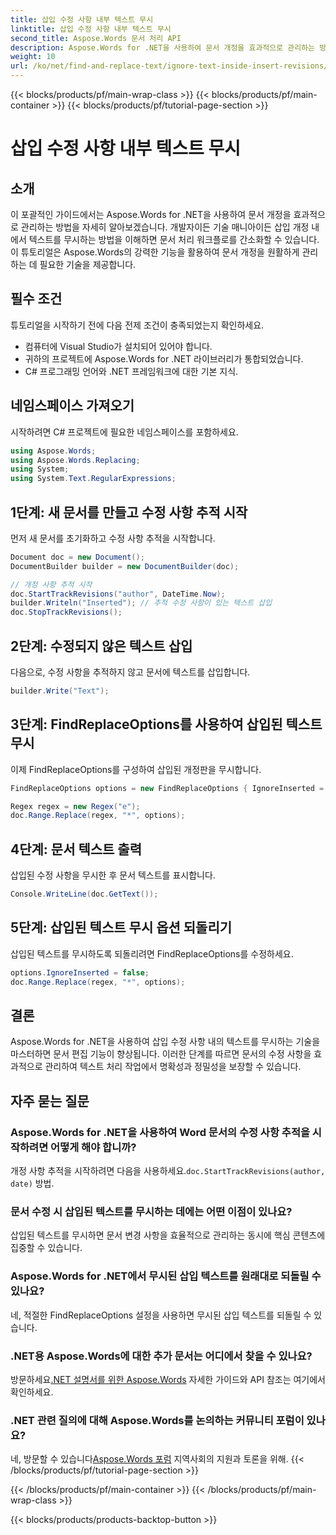 ```yaml
---
title: 삽입 수정 사항 내부 텍스트 무시
linktitle: 삽입 수정 사항 내부 텍스트 무시
second_title: Aspose.Words 문서 처리 API
description: Aspose.Words for .NET을 사용하여 문서 개정을 효과적으로 관리하는 방법을 알아보세요. 간소화된 편집을 위해 삽입 개정 내에서 텍스트를 무시하는 기술을 알아보세요.
weight: 10
url: /ko/net/find-and-replace-text/ignore-text-inside-insert-revisions/
---
```


{{< blocks/products/pf/main-wrap-class >}}
{{< blocks/products/pf/main-container >}}
{{< blocks/products/pf/tutorial-page-section >}}

# 삽입 수정 사항 내부 텍스트 무시

## 소개

이 포괄적인 가이드에서는 Aspose.Words for .NET을 사용하여 문서 개정을 효과적으로 관리하는 방법을 자세히 알아보겠습니다. 개발자이든 기술 매니아이든 삽입 개정 내에서 텍스트를 무시하는 방법을 이해하면 문서 처리 워크플로를 간소화할 수 있습니다. 이 튜토리얼은 Aspose.Words의 강력한 기능을 활용하여 문서 개정을 원활하게 관리하는 데 필요한 기술을 제공합니다.

## 필수 조건

튜토리얼을 시작하기 전에 다음 전제 조건이 충족되었는지 확인하세요.
- 컴퓨터에 Visual Studio가 설치되어 있어야 합니다.
- 귀하의 프로젝트에 Aspose.Words for .NET 라이브러리가 통합되었습니다.
- C# 프로그래밍 언어와 .NET 프레임워크에 대한 기본 지식.

## 네임스페이스 가져오기

시작하려면 C# 프로젝트에 필요한 네임스페이스를 포함하세요.
```csharp
using Aspose.Words;
using Aspose.Words.Replacing;
using System;
using System.Text.RegularExpressions;
```

## 1단계: 새 문서를 만들고 수정 사항 추적 시작

먼저 새 문서를 초기화하고 수정 사항 추적을 시작합니다.
```csharp
Document doc = new Document();
DocumentBuilder builder = new DocumentBuilder(doc);

// 개정 사항 추적 시작
doc.StartTrackRevisions("author", DateTime.Now);
builder.Writeln("Inserted"); // 추적 수정 사항이 있는 텍스트 삽입
doc.StopTrackRevisions();
```

## 2단계: 수정되지 않은 텍스트 삽입

다음으로, 수정 사항을 추적하지 않고 문서에 텍스트를 삽입합니다.
```csharp
builder.Write("Text");
```

## 3단계: FindReplaceOptions를 사용하여 삽입된 텍스트 무시

이제 FindReplaceOptions를 구성하여 삽입된 개정판을 무시합니다.
```csharp
FindReplaceOptions options = new FindReplaceOptions { IgnoreInserted = true };

Regex regex = new Regex("e");
doc.Range.Replace(regex, "*", options);
```

## 4단계: 문서 텍스트 출력

삽입된 수정 사항을 무시한 후 문서 텍스트를 표시합니다.
```csharp
Console.WriteLine(doc.GetText());
```

## 5단계: 삽입된 텍스트 무시 옵션 되돌리기

삽입된 텍스트를 무시하도록 되돌리려면 FindReplaceOptions를 수정하세요.
```csharp
options.IgnoreInserted = false;
doc.Range.Replace(regex, "*", options);
```

## 결론

Aspose.Words for .NET을 사용하여 삽입 수정 사항 내의 텍스트를 무시하는 기술을 마스터하면 문서 편집 기능이 향상됩니다. 이러한 단계를 따르면 문서의 수정 사항을 효과적으로 관리하여 텍스트 처리 작업에서 명확성과 정밀성을 보장할 수 있습니다.

## 자주 묻는 질문

### Aspose.Words for .NET을 사용하여 Word 문서의 수정 사항 추적을 시작하려면 어떻게 해야 합니까?
 개정 사항 추적을 시작하려면 다음을 사용하세요.`doc.StartTrackRevisions(author, date)` 방법.

### 문서 수정 시 삽입된 텍스트를 무시하는 데에는 어떤 이점이 있나요?
삽입된 텍스트를 무시하면 문서 변경 사항을 효율적으로 관리하는 동시에 핵심 콘텐츠에 집중할 수 있습니다.

### Aspose.Words for .NET에서 무시된 삽입 텍스트를 원래대로 되돌릴 수 있나요?
네, 적절한 FindReplaceOptions 설정을 사용하면 무시된 삽입 텍스트를 되돌릴 수 있습니다.

### .NET용 Aspose.Words에 대한 추가 문서는 어디에서 찾을 수 있나요?
 방문하세요[.NET 설명서를 위한 Aspose.Words](https://reference.aspose.com/words/net/) 자세한 가이드와 API 참조는 여기에서 확인하세요.

### .NET 관련 질의에 대해 Aspose.Words를 논의하는 커뮤니티 포럼이 있나요?
 네, 방문할 수 있습니다[Aspose.Words 포럼](https://forum.aspose.com/c/words/8) 지역사회의 지원과 토론을 위해.
{{< /blocks/products/pf/tutorial-page-section >}}

{{< /blocks/products/pf/main-container >}}
{{< /blocks/products/pf/main-wrap-class >}}

{{< blocks/products/products-backtop-button >}}
